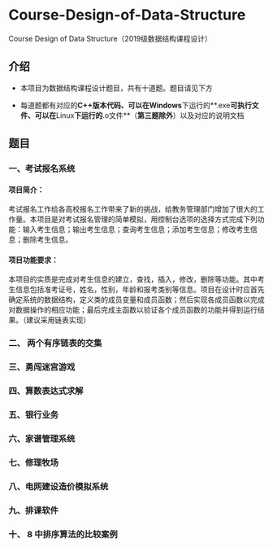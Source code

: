 # Course-Design-of-Data-Structure
Course Design of Data Structure（2019级数据结构课程设计）

##  介绍

- 本项目为数据结构课程设计题目，共有十道题。题目请见下方

- 每道题都有对应的**C++**版本代码、可以在**Windows**下运行的**.exe**可执行文件、可以在**Linux**下运行的**.o文件**（**第三题除外**）以及对应的说明文档

##  题目

###  一、考试报名系统

####  项目简介：

​     考试报名工作给各高校报名工作带来了新的挑战，给教务管理部门增加了很大的工作量。本项目是对考试报名管理的简单模拟，用控制台选项的选择方式完成下列功能：输入考生信息；输出考生信息；查询考生信息；添加考生信息；修改考生信息；删除考生信息。

#### 项目功能要求：

本项目的实质是完成对考生信息的建立，查找，插入，修改，删除等功能。其中考生信息包括准考证号，姓名，性别，年龄和报考类别等信息。项目在设计时应首先确定系统的数据结构，定义类的成员变量和成员函数；然后实现各成员函数以完成对数据操作的相应功能；最后完成主函数以验证各个成员函数的功能并得到运行结果。（建议采用链表实现）

###  二、 两个有序链表的交集

###  三、勇闯迷宫游戏



###  四、算数表达式求解



###  五、银行业务



###  六、家谱管理系统



###  七、修理牧场



###  八、电网建设造价模拟系统



###  九、排课软件





###  十、 8 中排序算法的比较案例

